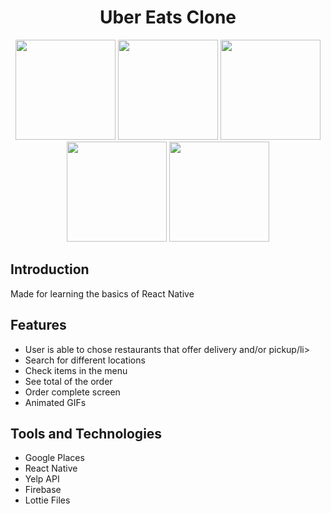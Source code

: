 <h1 align="center">Uber Eats Clone</h1>


<p align="center">
  <img width="160" src="https://i.postimg.cc/sDTxj2Vj/Screen-Shot-2021-11-24-at-12-26-13-AM.png">
  <img width="160" src="https://i.postimg.cc/ZnBHb5gC/Screen-Shot-2021-11-24-at-12-26-21-AM.png">
  <img width="160" src="https://i.postimg.cc/vH5jf0qD/Screen-Shot-2021-11-24-at-12-26-24-AM.png">
  <img width="160" src="https://i.postimg.cc/yxcfhNT2/Screen-Shot-2021-11-24-at-12-26-28-AM.png">
  <img width="160" src="https://i.postimg.cc/cCRmgbxS/Screen-Shot-2021-11-24-at-12-26-31-AM.png">
  

<h2> Introduction </h2>
 <p> Made for learning the basics of React Native </p> 
 
  <h2>  Features </h2>
  <ul>
    <li> User is able to chose restaurants that offer delivery and/or pickup/li>
    <li> Search for different locations </li>
    <li> Check items in the menu</li>
    <li> See total of the order</li>
    <li> Order complete screen </li>
   <li> Animated GIFs </li>
  </ul>

<h2> Tools and Technologies </h2>
<ul>
  <li>Google Places</li>
  <li>React Native</li>
  <li>Yelp API</li>
  <li>Firebase</li>
  <li>Lottie Files</li>
 </ul>
